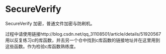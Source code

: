 # SecureVerify
SecureVerify
加密，普通文件加密与防刷机。

过程中请使用链接http://blog.csdn.net/qq_31108501/article/details/51920567
用以反复练习c的库函数，并去另一个仓中找到c库函数的链接地址并在这里用到这些函数。作为检验c库函数熟练度。
